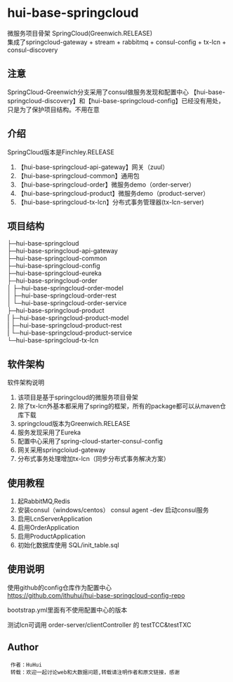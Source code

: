 # hui-base-springcloud

微服务项目骨架 SpringCloud(Greenwich.RELEASE)  
集成了springcloud-gateway + stream + rabbitmq + consul-config + tx-lcn + consul-discovery

## 注意 
SpringCloud-Greenwich分支采用了consul做服务发现和配置中心
【hui-base-springcloud-discovery】和【hui-base-springcloud-config】已经没有用处，只是为了保护项目结构。不用在意

## 介绍
SpringCloud版本是Finchley.RELEASE  
1. 【hui-base-springcloud-api-gateway】网关（zuul）
2. 【hui-base-springcloud-common】通用包
3. 【hui-base-springcloud-order】微服务demo（order-server）
4. 【hui-base-springcloud-product】微服务demo（product-server）
5. 【hui-base-springcloud-tx-lcn】分布式事务管理器(tx-lcn-server)

## 项目结构

├─hui-base-springcloud  
  ├─hui-base-springcloud-api-gateway  
  ├─hui-base-springcloud-common  
  ├─hui-base-springcloud-config  
  ├─hui-base-springcloud-eureka  
  ├─hui-base-springcloud-order  
  │  ├─hui-base-springcloud-order-model  
  │  ├─hui-base-springcloud-order-rest  
  │  └─hui-base-springcloud-order-service  
  ├─hui-base-springcloud-product  
  |  ├─hui-base-springcloud-product-model  
  |  ├─hui-base-springcloud-product-rest  
  |  └─hui-base-springcloud-product-service  
  └─hui-base-springcloud-tx-lcn 

## 软件架构

软件架构说明

1. 该项目是基于springcloud的微服务项目骨架
2. 除了tx-lcn外基本都采用了spring的框架，所有的package都可以从maven仓库下载
3. springcloud版本为Greenwich.RELEASE
4. 服务发现采用了Eureka
5. 配置中心采用了spring-cloud-starter-consul-config
6. 网关采用springcloiud-gateway
7. 分布式事务处理增加tx-lcn（同步分布式事务解决方案）

## 使用教程

1. 起RabbitMQ,Redis
2. 安装consul（windows/centos） consul agent -dev 启动consul服务
3. 启用LcnServerApplication
4. 启用OrderApplication
5. 启用ProductApplication
6. 初始化数据库使用 SQL/init_table.sql 
## 使用说明

使用github的config仓库作为配置中心  
https://github.com/ithuhui/hui-base-springcloud-config-repo

bootstrap.yml里面有不使用配置中心的版本  

测试lcn可调用 order-server/clientController 的 testTCC&testTXC

## Author

```
 作者：HuHui
 转载：欢迎一起讨论web和大数据问题,转载请注明作者和原文链接，感谢
```